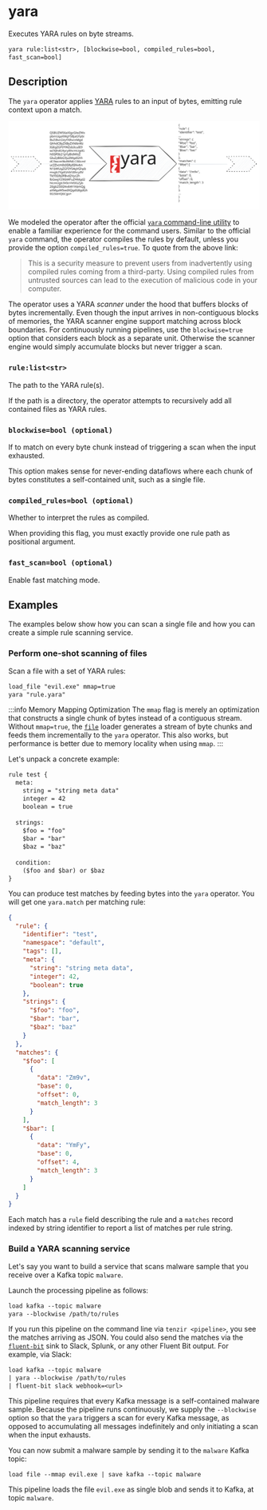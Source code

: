 # yara

Executes YARA rules on byte streams.

```tql
yara rule:list<str>, [blockwise=bool, compiled_rules=bool, fast_scan=bool]
```

## Description

The `yara` operator applies [YARA](https://virustotal.github.io/yara/) rules to
an input of bytes, emitting rule context upon a match.

![YARA Operator](yara-operator.excalidraw.svg)

We modeled the operator after the official [`yara` command-line
utility](https://yara.readthedocs.io/en/stable/commandline.html) to enable a
familiar experience for the command users. Similar to the official `yara`
command, the operator compiles the rules by default, unless you provide the
option `compiled_rules=true`. To quote from the above link:

> This is a security measure to prevent users from inadvertently using compiled
> rules coming from a third-party. Using compiled rules from untrusted sources
> can lead to the execution of malicious code in your computer.

The operator uses a YARA *scanner* under the hood that buffers blocks of bytes
incrementally. Even though the input arrives in non-contiguous blocks of
memories, the YARA scanner engine support matching across block boundaries. For
continuously running pipelines, use the `blockwise=true` option that considers each
block as a separate unit. Otherwise the scanner engine would simply accumulate
blocks but never trigger a scan.

### `rule:list<str>`

The path to the YARA rule(s).

If the path is a directory, the operator attempts to recursively add all
contained files as YARA rules.

### `blockwise=bool (optional)`

If to match on every byte chunk instead of triggering a scan when the input exhausted.

This option makes sense for never-ending dataflows where each chunk of bytes
constitutes a self-contained unit, such as a single file.

### `compiled_rules=bool (optional)`

Whether to interpret the rules as compiled.

When providing this flag, you must exactly provide one rule path as positional
argument.

### `fast_scan=bool (optional)`

Enable fast matching mode.

## Examples

The examples below show how you can scan a single file and how you can create a
simple rule scanning service.

### Perform one-shot scanning of files

Scan a file with a set of YARA rules:

```tql
load_file "evil.exe" mmap=true 
yara "rule.yara"
```

:::info Memory Mapping Optimization
The `mmap` flag is merely an optimization that constructs a single chunk of
bytes instead of a contiguous stream. Without `mmap=true`, the
[`file`](TODO) loader generates a stream of byte chunks and
feeds them incrementally to the `yara` operator. This also works, but
performance is better due to memory locality when using `mmap`.
:::

Let's unpack a concrete example:

```yara
rule test {
  meta:
    string = "string meta data"
    integer = 42
    boolean = true

  strings:
    $foo = "foo"
    $bar = "bar"
    $baz = "baz"

  condition:
    ($foo and $bar) or $baz
}
```

You can produce test matches by feeding bytes into the `yara` operator.
You will get one `yara.match` per matching rule:

```json
{
  "rule": {
    "identifier": "test",
    "namespace": "default",
    "tags": [],
    "meta": {
      "string": "string meta data",
      "integer": 42,
      "boolean": true
    },
    "strings": {
      "$foo": "foo",
      "$bar": "bar",
      "$baz": "baz"
    }
  },
  "matches": {
    "$foo": [
      {
        "data": "Zm9v",
        "base": 0,
        "offset": 0,
        "match_length": 3
      }
    ],
    "$bar": [
      {
        "data": "YmFy",
        "base": 0,
        "offset": 4,
        "match_length": 3
      }
    ]
  }
}
```

Each match has a `rule` field describing the rule and a `matches` record
indexed by string identifier to report a list of matches per rule string.

### Build a YARA scanning service

Let's say you want to build a service that scans malware sample that you receive
over a Kafka topic `malware`.

Launch the processing pipeline as follows:

```tql
load kafka --topic malware 
yara --blockwise /path/to/rules
```

If you run this pipeline on the command line via `tenzir <pipeline>`, you see
the matches arriving as JSON. You could also send the matches via the
[`fluent-bit`](../../operators/fluent-bit.md) sink to Slack, Splunk, or any other
Fluent Bit output. For example, via Slack:

```tql
load kafka --topic malware
| yara --blockwise /path/to/rules
| fluent-bit slack webhook=<url>
```

This pipeline requires that every Kafka message is a self-contained malware
sample. Because the pipeline runs continuously, we supply the `--blockwise`
option so that the `yara` triggers a scan for every Kafka message, as opposed to
accumulating all messages indefinitely and only initiating a scan when the input
exhausts.

You can now submit a malware sample by sending it to the `malware` Kafka topic:

```tql
load file --mmap evil.exe | save kafka --topic malware
```

This pipeline loads the file `evil.exe` as single blob and sends it to Kafka, at
topic `malware`.
